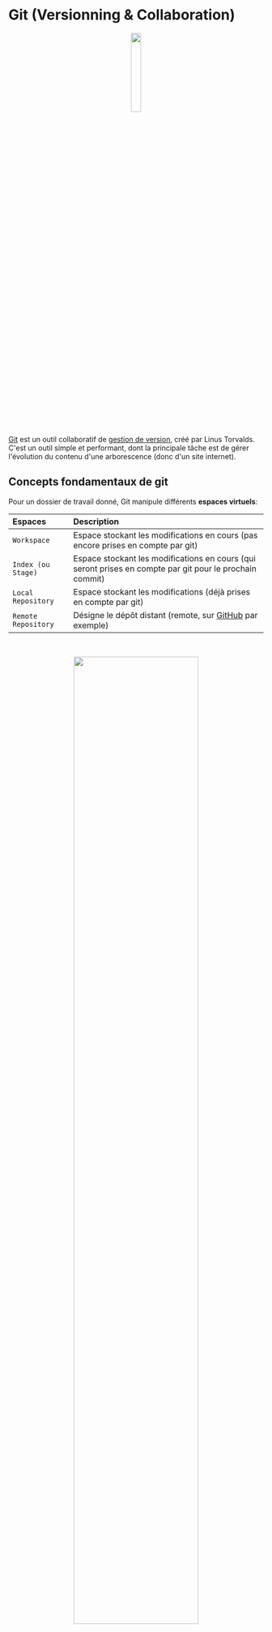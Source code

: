 # Git (Versionning & Collaboration)

<p align="center">
  <img src='img/Git.png'  width='20%'>
</p>

[Git](https://git-scm.com/) est un outil collaboratif de [gestion de version](https://fr.wikipedia.org/wiki/Gestion_de_versions), créé par Linus Torvalds. C'est un outil simple et performant, dont la principale tâche est de gérer l'évolution du contenu d'une arborescence (donc d'un site internet).

## Concepts fondamentaux de git

Pour un dossier de travail donné, Git manipule différents **espaces virtuels**:

| Espaces                               | Description                                                                                    |
| :------------------------------------ | :--------------------------------------------------------------------------------------------- | 
| `Workspace`                           | Espace stockant les modifications en cours (pas encore prises en compte par git) |
| `Index (ou Stage)`                    | Espace stockant les modifications en cours (qui seront prises en compte par git pour le prochain commit) |
| `Local Repository`                    | Espace stockant les modifications (déjà prises en compte par git) |
| `Remote Repository`                   | Désigne le dépôt distant (remote, sur [GitHub](https://github.com/) par exemple) |

<br>

<p align="center">
  <img src='img/Git_Overview.png'  width='70%'>
</p>

## Créer une clé SSH pour GitHub

Avant toute chose, pour utiliser [Git](https://git-scm.com/) et [GitHub](https://github.com/) à leur pleins potentiels, on va créer une clé dite SSH. Cette clé est une carte d'identité nous permettant de nous authentifier auprès de [GitHub](https://github.com/), notamment pour accéder aux repos privés, signer nos commits, etc.

- [Connecting to GitHub with SSH](https://help.github.com/articles/connecting-to-github-with-ssh/) 

### Vérification de clés existantes

Avant de générer une clé SSH, on peut vérifier si nous n'avons pas déjà de clés existantes.

```sh

# Affiche les fichiers du répertoire .ssh, si ils existent
$ ls -al ~/.ssh

```

Par défaut, les noms de fichier des clès publiques supportées pour GitHub sont les suivantes: 
- `id_rsa.pub`
- `id_ecdsa.pub`
- `id_ed25519.pub`

### Création de la clé

```sh

# Attention à bien remplacer l'email par le votre ;)
$ ssh-keygen -t ed25519 -C "your_email@exemple.fr"

```

⚠️ **WARNING**

> Si votre système ne supporte pas Algorithme Ed25519, il faudra utiliser ce code:

```sh

# Attention à bien remplacer l'email par le votre ;)
$ ssh-keygen -t rsa -b 4096 -C "votre-email@exemple.fr"

```

> Il vous sera demandé d'inventer **une passphrase**, c'est-à-dire un mot de passe un peu costaud (qui peut carrément être une phrase, avec des espaces, des accents et tout ! Cette passphrase n'est pas strictement obligatoire (elle peut être vide…), mais il est fortement recommandé d'en choisir une. Par contre, il faut la retenir par cœur, si elle est perdue, **la clé SSH est bonne à jeter !**

Une clé SSH se compose de **deux parties**, si bien qu'à l'issue de la commande, vous obtenez deux choses:

- une **clé privée** dans `/home/mint/.ssh/id_rsa` — pour protégér du contenu, à garder pour soi !
- une **clé publique** dans `/home/mint/.ssh/id_rsa.pub` — elle est capable de lire du contenu protégé par la clé privé

<p align="center">
  <img src='img/Cles_Prive_Publique.png'  width='30%'>
</p>

### Ajout de la clé publique sur GitHub

Vous allez donc copier le contenu de la clé publique sur [GitHub](https://github.com/). Vous pouvez regarder le contenu de la clé publique, par curiosité:

```sh

# Pour récupérer le contenu de notre clé publique
cat ~/.ssh/id_rsa.pub

```

Copiez ce contenu, et allez le coller dans votre compte [GitHub](https://github.com/):

```sh

Settings > SSH and GPG keys > New SSH key > Coller le contenu de la clé et valider

```

⚠️ **WARNING**

> Pour que Git utilise automatiquement **la clé SSH** pour authentifier les commandes git ..., il faut utiliser des URLs avec le protocole `SSH` plutôt que `HTTPS`. [Why is GIT always asking for my password?](https://help.github.com/articles/why-is-git-always-asking-for-my-password/)

### Activation de la clé SSH en local

Pour que la clé SSH soit utilisable, et aussi pour éviter d'avoir à donner sa passphrase à chaque utilisation, il faut ajouter la clé privée à un « trousseau de clé » (programme `ssh-agent`):

```sh

eval "$(ssh-agent -s)" # pour lancer ssh-agent de façon sécurisée
ssh-add ~/.ssh/id_rsa # pour activer la clé SSH

```

⚠️ **WARNING**

> Si vous oubliez cette étape, vous aurez des erreurs du type "Permission denied (publickey)" lors de l'utilisation de Git & GitHub.

## Commandes git

- [Cheat Sheet Git](assets/Github_Git_Cheat_Sheet.pdf)
- [GitFlow, méthode de travail très efficace pour gérer les branches](https://www.atlassian.com/fr/git/tutorials/comparing-workflows/gitflow-workflow)

### Obtenir la version de git

```sh

# Renvoie la version installée de git
git --version
git version 2.35.1

```

### Obtenir de l'aide

```sh

# Renvoie la liste des commandes disponibles
git --help

# Idem pour une commande précise 
git [commande] -h

```

### Configuration des outils

Cela va permettre de configurer les informations de l'utilisateur pour tous les dépôts locaux.

```sh

# Nom affiché dans les commits
git config --global user.name "John Wick"

```

```sh

# Email associé au commit (conseil: le même que celui du compte GitHub):
git config --global user.email "john.wick@lecroquemitaine.fr"

```

```sh

# Choix de l'éditeur de texte utilisé pour écrire les messages de commit:
git config --global core.editor nano # ou code pour Visual Studio Code, etc.

```

```sh

# Activation des couleurs dans le résultat des commandes git
git config --global color.ui true

```

⚠️ **WARNING**

> Pour vérifier la configutation complète: `git config -l`. Cette commande va afficher tous les réglages actifs de `git`.

### Créer des dépots

| Nom                                         | Description                                  |
| :------------------------------------------ | :------------------------------------------- |
| `git init [nom-du-projet]`                  | Crée un dépôt local à partir du nom spécifié |
| `git clone [url] [nom-du-projet]` | Télécharge un projet et tout son historique de versions (par défaut : nom du repo sur le remote) |



### Pour les premiers commits

<p align="center">
  <img src='img/Premiers_Commits.png'  width='100%'>
</p>

### Vérifier l'état courant du repo local

| Nom          | Description                                                                       |
| :----------- | :-------------------------------------------------------------------------------- |
| `git status` | Récapitule l'état local (workspace et index) des fichiers du projet géré avec Git |


- **En rouge:** modifié mais non pris en compte (= en workspace)
- **En vert:** modifié et pris en compte (= ajouté à l'index)

### En Cas de suppression de votre fichier .git (Cloné depuis GitHub)

```sh

git init
git remote add origin ssh@le/lien/vers/ton/repo.git
git add .
git commit -m "on envoiiiie"
git push origin --force master

```

### En cas de dépôt local corrompu

Si vous avez des messages du type:

```sh

error: object file .git/objects/31/65329bb680e30595f242b7c4d8406ca63eeab0 is empty.

```

```sh

fatal: loose object 3165329bb680e30595f242b7c4d8406ca63eeab0 (stored in .git/objects/31/65329bb680e30595f242b7c4d8406ca63eeab0) is corrupt.

```

C'est que votre dépôt local est corrompu. Voici la manoeuvre pour réparer:

```sh

find .git/objects/ -type f -empty | xargs rm
git fetch -p
git fsck --full

```

### En cas de bétises

Il suffit juste de connaître les bonnes commandes 😉.

Voici donc 2 ressources qui expliquent bien ces commandes, et dans quel cas les utiliser.

- [Ohshitgit](https://ohshitgit.com/fr)
- [Dangitgit](https://dangitgit.com/fr)

## Fichiers spéciaux

| Nom       | Description                                                           |
| :-------- | :-------------------------------------------------------------------- |
| `.gitignore` | Permet de lister des fichiers qui doivent être ignorés lors du add |
| `.gitkeep`   | Fichier qui peut être placé à la racine d'un répertoire vide afin que git prenne ce dossier en compte même s'il ne contient pas de fichier |

# GitHub (Code Hosting Platform)

<p align="center">
  <img src='img/Git_Hub.png'  width='30%'>
</p>

Pour faciliter la communication autour du projet, les bons vieux emails fonctionnent, mais il existe aujourd'hui des sites et de services complémentaires à Git. Le site [GitHub](https://github.com/) est l'un d'entre eux.

C'est une plateforme de services & un réseau social — Il agit comme un serveur central, permettant de partager son code dans un dépôt [Git](https://git-scm.com/) centralisé et partagé sur internet, mais également de communiquer avec d'autres développeurs par l'intermédiaire de commentaires, d'issues, etc.

[GitHub](https://github.com/) est probablement le réseau social de développeurs le plus populaire aujourd'hui.

<p align="center">
  <img src='img/Github_Social.png'  width='50%'>
</p>

Mais, il n'est pas le seul. Il existe également d'autres services comme:

- [GitLab](https://docs.gitlab.com/ee/user/project/repository/)
- [Bitbucket](https://bitbucket.org/)
